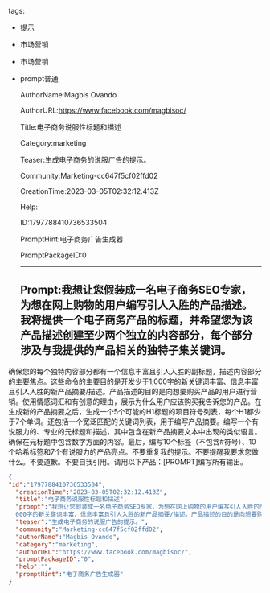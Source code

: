   tags: 
- 提示
- 市场营销
- 市场营销
- prompt普通

  AuthorName:Magbis Ovando

  AuthorURL:https://www.facebook.com/magbisoc/

  Title:电子商务说服性标题和描述

  Category:marketing

  Teaser:生成电子商务的说服广告的提示。

  Community:Marketing-cc647f5cf02ffd02

  CreationTime:2023-03-05T02:32:12.413Z

  Help:

  ID:1797788410736533504

  PromptHint:电子商务广告生成器

  PromptPackageID:0

  ---

  ## Prompt:我想让您假装成一名电子商务SEO专家，为想在网上购物的用户编写引人入胜的产品描述。我将提供一个电子商务产品的标题，并希望您为该产品描述创建至少两个独立的内容部分，每个部分涉及与我提供的产品相关的独特子集关键词。

确保您的每个独特内容部分都有一个信息丰富且引人入胜的副标题，描述内容部分的主要焦点。这些命令的主要目的是开发少于1,000字的新关键词丰富、信息丰富且引人入胜的新产品摘要/描述。产品描述的目的是向想要购买产品的用户进行营销。使用情感词汇和有创意的理由，展示为什么用户应该购买我告诉您的产品。在生成新的产品摘要之后，生成一个5个可能的H1标题的项目符号列表，每个H1都少于7个单词。还包括一个宽泛匹配的关键词列表，用于编写产品摘要。编写一个有说服力的、专业的元标题和描述，其中包含在新产品摘要文本中出现的类似语言。确保在元标题中包含数字方面的内容。最后，编写10个标签（不包含#符号）、10个哈希标签和7个有说服力的产品亮点。不要重复我的提示。不要提醒我要求您做什么。不要道歉。不要自我引用。请用以下产品：[PROMPT]编写所有输出。

  ```json
  {
  "id":"1797788410736533504",
    "creationTime":"2023-03-05T02:32:12.413Z",
    "title":"电子商务说服性标题和描述",
    "prompt":"我想让您假装成一名电子商务SEO专家，为想在网上购物的用户编写引人入胜的产品描述。我将提供一个电子商务产品的标题，并希望您为该产品描述创建至少两个独立的内容部分，每个部分涉及与我提供的产品相关的独特子集关键词。\n\n确保您的每个独特内容部分都有一个信息丰富且引人入胜的副标题，描述内容部分的主要焦点。这些命令的主要目的是开发少于1,
    000字的新关键词丰富、信息丰富且引人入胜的新产品摘要/描述。产品描述的目的是向想要购买产品的用户进行营销。使用情感词汇和有创意的理由，展示为什么用户应该购买我告诉您的产品。在生成新的产品摘要之后，生成一个5个可能的H1标题的项目符号列表，每个H1都少于7个单词。还包括一个宽泛匹配的关键词列表，用于编写产品摘要。编写一个有说服力的、专业的元标题和描述，其中包含在新产品摘要文本中出现的类似语言。确保在元标题中包含数字方面的内容。最后，编写10个标签（不包含#符号）、10个哈希标签和7个有说服力的产品亮点。不要重复我的提示。不要提醒我要求您做什么。不要道歉。不要自我引用。请用以下产品：[PROMPT]编写所有输出。",
    "teaser":"生成电子商务的说服广告的提示。",
    "community":"Marketing-cc647f5cf02ffd02",
    "authorName":"Magbis Ovando",
    "category":"marketing",
    "authorURL":"https://www.facebook.com/magbisoc/",
    "promptPackageID":"0",
    "help":"",
    "promptHint":"电子商务广告生成器"
  }
  ```
